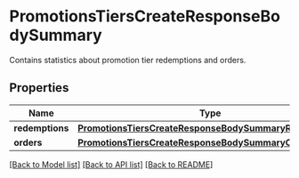 # PromotionsTiersCreateResponseBodySummary

Contains statistics about promotion tier redemptions and orders.

## Properties

Name | Type | Description | Notes
------------ | ------------- | ------------- | -------------
**redemptions** | [**PromotionsTiersCreateResponseBodySummaryRedemptions**](PromotionsTiersCreateResponseBodySummaryRedemptions.md) |  | [optional] 
**orders** | [**PromotionsTiersCreateResponseBodySummaryOrders**](PromotionsTiersCreateResponseBodySummaryOrders.md) |  | [optional] 

[[Back to Model list]](../README.md#documentation-for-models) [[Back to API list]](../README.md#documentation-for-api-endpoints) [[Back to README]](../README.md)


